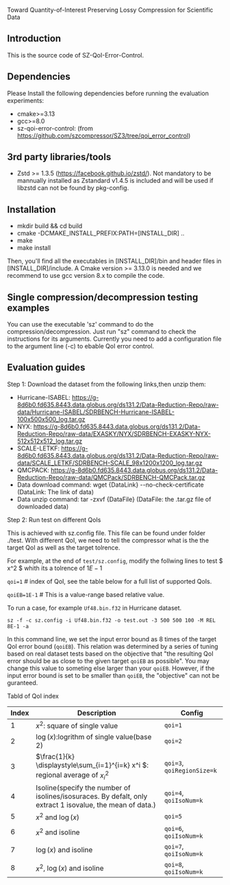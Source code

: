 Toward Quantity-of-Interest Preserving Lossy Compression for Scientific Data
## Introduction

This is the source code of SZ-QoI-Error-Control. 
## Dependencies

Please Install the following dependencies before running the evaluation experiments:

* cmake>=3.13
* gcc>=8.0
* sz-qoi-error-control: (from https://github.com/szcompressor/SZ3/tree/qoi_error_control)

## 3rd party libraries/tools

* Zstd >= 1.3.5 (https://facebook.github.io/zstd/). Not mandatory to be mannually installed as Zstandard v1.4.5 is included and will be used if libzstd can not be found by
  pkg-config.

## Installation

* mkdir build && cd build
* cmake -DCMAKE_INSTALL_PREFIX:PATH=[INSTALL_DIR] ..
* make
* make install

Then, you'll find all the executables in [INSTALL_DIR]/bin and header files in [INSTALL_DIR]/include. A Cmake version >= 3.13.0 is needed and we recommend to use gcc version 8.x to compile the code. 

## Single compression/decompression testing examples

You can use the executable 'sz' command to do the compression/decompression. Just run "sz" command to check the instructions for its arguments.
Currently you need to add a configuration file to the argument line (-c) to ebable QoI error control. 

## Evaluation guides

Step 1: Download the dataset from the following links,then unzip them:

* Hurricane-ISABEL: https://g-8d6b0.fd635.8443.data.globus.org/ds131.2/Data-Reduction-Repo/raw-data/Hurricane-ISABEL/SDRBENCH-Hurricane-ISABEL-100x500x500_log.tar.gz
* NYX: https://g-8d6b0.fd635.8443.data.globus.org/ds131.2/Data-Reduction-Repo/raw-data/EXASKY/NYX/SDRBENCH-EXASKY-NYX-512x512x512_log.tar.gz
* SCALE-LETKF: https://g-8d6b0.fd635.8443.data.globus.org/ds131.2/Data-Reduction-Repo/raw-data/SCALE_LETKF/SDRBENCH-SCALE_98x1200x1200_log.tar.gz
* QMCPACK: https://g-8d6b0.fd635.8443.data.globus.org/ds131.2/Data-Reduction-Repo/raw-data/QMCPack/SDRBENCH-QMCPack.tar.gz
* Data download command: wget {DataLink} --no-check-certificate (DataLink: The link of data)
* Data unzip command: tar -zxvf {DataFile} (DataFile: the .tar.gz file of downloaded data)

Step 2: Run test on different QoIs

This is achieved with sz.config file. This file can be found under folder ./test. With different QoI, we need to tell the compressor what is the the target QoI as well as the target tolrence. 

For example, at the end of `test/sz.config`, modify the follwing lines to test $ x^2 $ whith its a tolrence of $1E-1$

`qoi=1` # index of QoI, see the table below for a full list of supported QoIs. 

`qoiEB=1E-1`  # This is a value-range based relative value.

To run a case, for example `Uf48.bin.f32` in Hurricane dataset.


`sz -f -c sz.config -i Uf48.bin.f32 -o test.out -3 500 500 100 -M REL 8E-1 -a`

In this command line, we set the input error bound as 8 times of the target QoI error bound (`qoiEB`). This relation was determined by a series of tuning based on real dataset tests based on the objective that "the resulting QoI error should be as close to the given target `qoiEB` as possible". You may change this value to someting else larger than your `qoiEB`. However, if the input error bound is set to be smaller than `qoiEB`, the "objective" can not be guranteed. 



Tabld of QoI index 

| Index | Description | Config |
| --- | ---- |----| 
| 1 | $x^2$: square of single value | `qoi=1` |
| 2 | $\log(x)$:logrithm of single value(base 2) | `qoi=2`
| 3 | $\frac{1}{k} \displaystyle\sum_{i=1}^{i=k} x^i $: regional average of $x_i^2$| `qoi=3`, `qoiRegionSize=k`|
| 4 | Isoline(specify the number of isolines/isosuraces. By defalt, only extract $1$ isovalue, the mean of data.)| `qoi=4`, `qoiIsoNum=k`|
| 5 | $x^2$ and $\log(x)$ | `qoi=5`|
| 6 | $x^2$ and isoline | `qoi=6`, `qoiIsoNum=k`|
| 7 | $\log(x)$ and isoline | `qoi=7`, `qoiIsoNum=k`|
| 8 | $x^2$, $\log(x)$ and isoline | `qoi=8`, `qoiIsoNum=k`|



